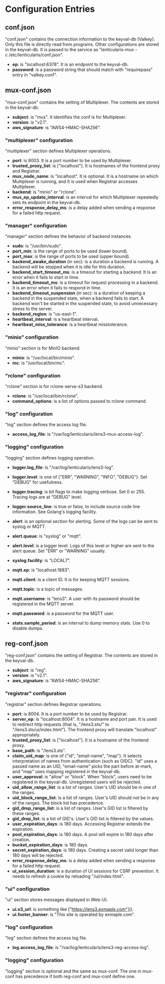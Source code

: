 # Configuration Entries

## conf.json

"conf.json" contains the connection information to the keyval-db
(Valkey).  Only this file is directly read from programs.  Other
configurations are stored in the keyval-db.  It is passed to the
service as "lenticularis-mux -c /etc/lenticularis/conf.json".

- **ep**: is "localhost:6378".  It is an endpoint to the keyval-db.
- **password**: is a password string that should match with
  "requirepass" entry in "valkey.conf".

## mux-conf.json

"mux-conf.json" contains the setting of Multiplexer.  The contents are
stored in the keyval-db.

- **subject**: is "mux".  It identifies the conf is for Multiplexer.
- **version**: is "v2.1".
- **aws_signature**: is "AWS4-HMAC-SHA256".

### "multiplexer" configuration

"multiplexer" section defines Multiplexer operations.

- **port**: is 8003.  It is a port number to be used by Multiplexer.
- **trusted_proxy_list**: is ["localhost"].  It is hostnames of the
  frontend proxy and Registrar.
- **mux_node_name**: is "localhost".  It is optional.  It is a
  hostname on which Multiplexer is running, and it is used when
  Registrar accesses Multiplexer.
- **backend**: is "minio" or "rclone".
- **mux_ep_update_interval**: is an interval for which Multiplexer
  repeatedly sets its endpoint in the keyval-db.
- **error_response_delay_ms**: is a delay added when sending a
  response for a failed http request.

### "manager" configuration

"manager" section defines the behavior of backend instances.

- **sudo**: is "/usr/bin/sudo".
- **port_min**: is the range of ports to be used (lower bound).
- **port_max**: is the range of ports to be used (upper bound).
- **backend_awake_duration** (in sec): is a duration a backend is
  running.  A backend will be stopped when it is idle for this
  duration.
- **backend_start_timeout_ms**: is a timeout for starting a backend.
  It is an error when it fails to start in time.
- **backend_timeout_ms**: is a timeout for request processing in a
  backend.  It is an error when it fails to respond in time.
- **backend_timeout_suspension** (in sec): is a duration of keeping a
  backend in the suspended state, when a backend fails to start.  A
  backend won't be started in the suspended state, to avoid
  unnecessary stress to the server.
- **backend_region**: is "us-east-1".
- **heartbeat_interval**: is a heartbeat interval.
- **heartbeat_miss_tolerance**: is a heartbeat misstolerance.

### "minio" configuration

"minio" section is for MinIO backend.

- **minio**: is "/usr/local/bin/minio".
- **mc**: is "/usr/local/bin/mc".

### "rclone" configuration

"rclone" section is for rclone-serve-s3 backend.

- **rclone**: is "/usr/local/bin/rclone".
- **command_options**: is a list of options passed to rclone command.

### "log" configuration

"log" section defines the access log file.

- **access_log_file**: is "/var/log/lenticularis/lens3-mux-access-log".

### "logging" configuration

"logging" section defines logging operation.

- **logger.log_file**: is "/var/log/lenticularis/lens3-log".
- **logger.level**: is one of {"ERR", "WARNING", "INFO", "DEBUG"}.
  Set "DEBUG" for usefulness.
- **logger.tracing**: is bit flags to make logging verbose.  Set 0 or
  255.  Tracing logs are at "DEBUG" level.
- **logger.source_line**: is true or false, to include source code
  line information.  See Golang's logging facility.

- **alert**: is an optional section for alerting.  Some of the logs
  can be sent to syslog or MQTT.
- **alert.queue**: is "syslog" or "mqtt".
- **alert.level**: is a logger level.  Logs of this level or higher
  are sent to the alert queue.  Set "ERR" or "WARNING" usually.

- **syslog.facility**: is "LOCAL7".

- **mqtt.ep**: is "localhost:1883".
- **mqtt.client**: is a client ID.  It is for keeping MQTT sessions.
- **mqtt.topic**: is a topic of messages.
- **mqtt.username**: is "lens3".  A user with its password should be
  registered in the MQTT server.
- **mqtt.password**: is a password for the MQTT user.

- **stats.sample_period**: is an interval to dump memory stats.  Use 0
  to disable dumps.

## reg-conf.json

"reg-conf.json" contains the setting of Registrar.  The contents are
stored in the keyval-db.

- **subject**: is "reg".
- **version**: is "v2.1".
- **aws_signature**: is "AWS4-HMAC-SHA256".

### "registrar" configuration

"registrar" section defines Registrar operations.

- **port**: is 8004.  It is a port number to be used by Registrar.
- **server_ep**: is "localhost:8004".  It is a hostname and port pair.
  It is used to redirect http requests (that is, "/lens3.sts/" to
  "/lens3.sts/ui/index.html").  The frontend proxy will translate
  "localhost" appropriately.
- **trusted_proxy_list**: is ["localhost"].  It is a hostname of
  the frontend proxy.
- **base_path**: is "/lens3.sts".
- **claim_uid_map**: is one of {"id", "email-name", "map"}.  It
  selects interpretation of names from authentication (such as OIDC).
  "id" uses a passed name as an UID, "email-name" picks the part
  before at-mark, and "map" uses mapping registered in the keyval-db.
- **user_approval**: is "allow" or "block".  When "block", users need
  to be registered in the keyval-db.  Unregistered users will be
  rejected.
- **uid_allow_range_list**: is a list of ranges.  User's UID should be
  in one of the ranges.
- **uid_block_range_list**: is a list of ranges.  User's UID should
  not be in any of the ranges.  The block list has precedence.
- **gid_drop_range_list**: is a list of ranges.  User's GID list is
  filtered by these ranges.
- **gid_drop_list**: is a list of GID's.  User's GID list is filtered
  by the values.
- **user_expiration_days**: is 180 days.  Accessing Registrar extends
  the expiration.
- **pool_expiration_days**: is 180 days.  A pool will expire in 180
  days after creation.
- **bucket_expiration_days**: is 180 days.
- **secret_expiration_days**: is 180 days.  Creating a secret valid
  longer than 180 days will be rejected.
- **error_response_delay_ms**: is a delay added when sending a
  response for a failed http request.
- **ui_session_duration**: is a duration of UI sessions for CSRF
  prevention.  It needs to refresh a cookie by reloading
  "/ui/index.html".

### "ui" configuration

"ui" section stores messages displayed in Web-UI.

- **ui.s3_url**: is something like ["https://lens3.exmaple.com"]().
- **ui.footer_banner**: is "This site is operated by exmaple.com".

### "log" configuration

"log" section defines the access log file.

- **log.access_log_file**: is "/var/log/lenticularis/lens3-reg-access-log".

### "logging" configuration

"logging" section is optional and the same as mux-conf.  The one in
mux-conf has precedence if both reg-conf and mux-conf define one.
